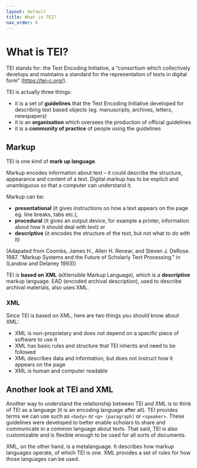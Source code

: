 ```yaml
---
layout: default
title: What is TEI?
nav_order: 6
---
```

# What is TEI?

TEI stands for: the Text Encoding Initiative, a “consortium which collectively develops and maintains a standard for the representation of texts in digital form” (https://tei-c.org/). 

TEI is actually three things: 

- it is a set of **guidelines** that the Text Encoding Initiative developed for describing text based objects (eg. manuscripts, archives, letters, newspapers)
- it is an **organisation** which oversees the production of official guidelines
- it is a **community of practice** of people using the guidelines

## Markup

TEI is one kind of **mark up language**.  

Markup encodes information about text – it could describe the structure, appearance and content of a text. Digital markup has to be explicit and unambiguous so that a computer can understand it.

Markup can be:

- **presentational** (it gives instructions on how a text appears on the page eg. line breaks, tabs etc.), 
- **procedural** (it gives an output device, for example a printer, information about how it should deal with text) or 
- **descriptive** (it encodes the structure of the text, but not what to do with it)

(Adapated from Coombs, James H., Allen H. Renear, and Steven J. DeRose. 1987. "Markup Systems and the Future of Scholarly Text Processing." 
in (Landow and Delaney 1993))

TEI is **based on XML** (eXtensible Markup Language), which is a **descriptive** markup language. EAD (encoded archival description), 
used to describe archival materials, also uses XML. 

### XML

Since TEI is based on XML, here are two things you should know about XML:

* XML is non-proprietary and does not depend on a specific piece of software to use it
* XML has basic rules and structure that TEI inherits and need to be followed
* XML describes data and information, but does not instruct how it appears on the page
* XML is human and computer readable

## Another look at TEI and XML

Another way to understand the relationship between TEI and XML is to think of TEI as a language (it is an encoding language after all). TEI provides terms we can use such as ```<body>``` or ```<p> (paragraph)``` or ```<speaker>```. These guidelines were developed to better enable scholars to share and communicate in a common language about texts. That said, TEI is also customizable and is flexible enough to be used for all sorts of documents.

XML, on the other hand, is a metalanguage. It describes how markup languages operate, of which TEI is one. XML provides a set of rules for how those languages can be used.
